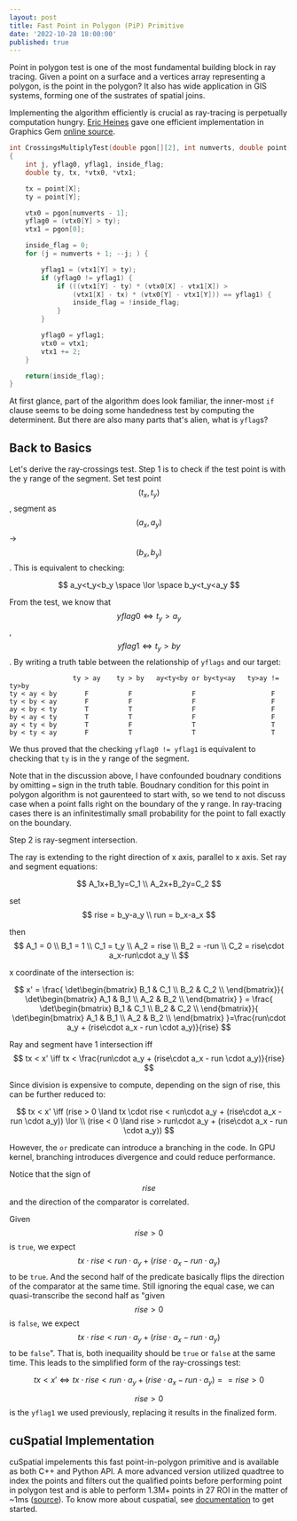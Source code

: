 ```yaml
---
layout: post
title: Fast Point in Polygon (PiP) Primitive 
date: '2022-10-28 18:00:00'
published: true
---
```


<script src="https://cdnjs.cloudflare.com/ajax/libs/mathjax/2.7.0/MathJax.js?config=TeX-AMS-MML_HTMLorMML" type="text/javascript"></script>

Point in polygon test is one of the most fundamental building block in ray tracing.
Given a point on a surface and a vertices array representing a polygon,
is the point in the polygon? It also has wide application in GIS systems, forming
one of the sustrates of spatial joins.

Implementing the algorithm efficiently is crucial as ray-tracing is perpetually
computation hungry. [Eric Heines](https://en.wikipedia.org/wiki/Eric_Haines)
gave one efficient implementation in Graphics Gem [online source](https://erich.realtimerendering.com/ptinpoly/).

```C
int CrossingsMultiplyTest(double pgon[][2], int numverts, double point[2])
{
    int j, yflag0, yflag1, inside_flag;
    double ty, tx, *vtx0, *vtx1;

    tx = point[X];
    ty = point[Y];

    vtx0 = pgon[numverts - 1];
    yflag0 = (vtx0[Y] > ty);
    vtx1 = pgon[0];

    inside_flag = 0;
    for (j = numverts + 1; --j; ) {

        yflag1 = (vtx1[Y] > ty);
        if (yflag0 != yflag1) {
            if (((vtx1[Y] - ty) * (vtx0[X] - vtx1[X]) >
                (vtx1[X] - tx) * (vtx0[Y] - vtx1[Y])) == yflag1) {
                inside_flag = !inside_flag;
            }
        }

        yflag0 = yflag1;
        vtx0 = vtx1;
        vtx1 += 2;
    }

    return(inside_flag);
}
```

At first glance, part of the algorithm does look familiar, the inner-most `if`
clause seems to be doing some handedness test by computing the determinent.
But there are also many parts that's alien, what is `yflag`s?

## Back to Basics

Let's derive the ray-crossings test. 
Step 1 is to check if the test point is with the y range of the segment. 
Set test point $$(t_x, t_y)$$, segment as $$(a_x, a_y)$$ -> $$(b_x, b_y)$$.
This is equivalent to checking:

$$
a_y<t_y<b_y \space \lor \space b_y<t_y<a_y
$$

From the test, we know that $$yflag0 \iff t_y>a_y$$, $$yflag1 \iff t_y>by$$. By writing a truth table
between the relationship of `yflags` and our target:

```
                ty > ay    ty > by   ay<ty<by or by<ty<ay   ty>ay != ty>by
ty < ay < by       F          F               F                   F
ty < by < ay       F          F               F                   F
ay < by < ty       T          T               F                   F
by < ay < ty       T          T               F                   F
ay < ty < by       T          F               T                   T
by < ty < ay       F          T               T                   T
```

We thus proved that the checking `yflag0 != yflag1` is equivalent to checking
that `ty` is in the y range of the segment.

Note that in the discussion above, I have confounded boudnary conditions by omitting
`=` sign in the truth table. Boudnary condition for this point in polygon algorithm
is not gaurenteed to start with, so we tend to not discuss case when a point falls
right on the boundary of the y range. In ray-tracing cases there is an infinitestimally
small probability for the point to fall exactly on the boundary.

Step 2 is ray-segment intersection.

The ray is extending to the right direction of x axis, parallel to x axis.
Set ray and segment equations:

$$
A_1x+B_1y=C_1 \\
A_2x+B_2y=C_2
$$

set
$$
rise = b_y-a_y \\
run = b_x-a_x
$$

then
$$
A_1 = 0 \\
B_1 = 1 \\
C_1 = t_y \\
A_2 = rise \\
B_2 = -run \\
C_2 = rise\cdot a_x-run\cdot a_y \\
$$

x coordinate of the intersection is:

$$
x' = \frac{
\det\begin{bmatrix}
B_1 & C_1 \\
B_2 & C_2 \\
\end{bmatrix}}{
\det\begin{bmatrix}
A_1 & B_1 \\
A_2 & B_2 \\
\end{bmatrix}
} = \frac{
\det\begin{bmatrix}
B_1 & C_1 \\
B_2 & C_2 \\
\end{bmatrix}}{
\det\begin{bmatrix}
A_1 & B_1 \\
A_2 & B_2 \\
\end{bmatrix}
}=\frac{run\cdot a_y + (rise\cdot a_x - run \cdot a_y)}{rise}
$$

Ray and segment have 1 intersection iff
$$
tx < x' \iff tx < \frac{run\cdot a_y + (rise\cdot a_x - run \cdot a_y)}{rise} 
$$

Since division is expensive to compute, depending on the sign of rise, this can
be further reduced to:

$$
tx < x' \iff  
(rise > 0 \land tx \cdot rise < run\cdot a_y + (rise\cdot a_x - run \cdot a_y)) \lor \\
(rise < 0 \land rise > run\cdot a_y + (rise\cdot a_x - run \cdot a_y))
$$

However, the `or` predicate can introduce a branching in the code. In GPU kernel,
branching introduces divergence and could reduce performance.

Notice that the sign of $$rise$$ and the direction of the comparator is correlated.

Given $$rise>0$$ is `true`, we expect $$tx \cdot rise < run\cdot a_y + (rise\cdot a_x - run \cdot a_y)$$
to be `true`. And the second half of the predicate basically flips the direction of the comparator
at the same time. Still ignoring the equal case, we can quasi-transcribe the second half as
"given $$rise>0$$ is `false`, we expect $$tx \cdot rise < run\cdot a_y + (rise\cdot a_x - run \cdot a_y)$$
to be `false`". That is, both inequaility should be `true` or `false` at the same time. This leads to the
simplified form of the ray-crossings test:

$$
tx < x' \iff tx \cdot rise < run\cdot a_y + (rise\cdot a_x - run \cdot a_y) == rise > 0
$$

$$rise>0$$ is the `yflag1` we used previously, replacing it results in the finalized form.

## cuSpatial Implementation

cuSpatial impelements this fast point-in-polygon primitive and is available as
both C++ and Python API. A more advanced version utilized quadtree to index the 
points and filters out the qualified points before performing point in polygon
test and is able to perform 1.3M+ points in 27 ROI in the matter of ~1ms ([source](https://medium.com/rapids-ai/releasing-cuspatial-to-accelerate-geospatial-and-spatiotemporal-processing-b686d8b32a9source)).
To know more about cuspatial, see [documentation](https://docs.rapids.ai/api/cuspatial/stable/) to get started.
